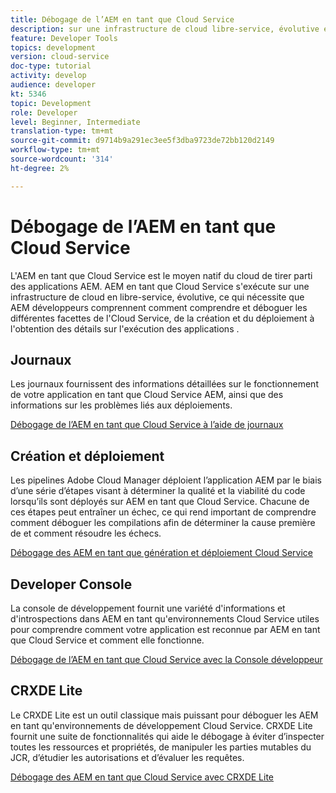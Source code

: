 ```yaml
---
title: Débogage de l’AEM en tant que Cloud Service
description: sur une infrastructure de cloud libre-service, évolutive et qui requiert des développeurs AEM de comprendre comment comprendre et déboguer les différentes facettes de l'AEM en tant que Cloud Service, de la génération et du déploiement à l'obtention des détails sur l'exécution des applications AEM.
feature: Developer Tools
topics: development
version: cloud-service
doc-type: tutorial
activity: develop
audience: developer
kt: 5346
topic: Development
role: Developer
level: Beginner, Intermediate
translation-type: tm+mt
source-git-commit: d9714b9a291ec3ee5f3dba9723de72bb120d2149
workflow-type: tm+mt
source-wordcount: '314'
ht-degree: 2%

---
```



# Débogage de l’AEM en tant que Cloud Service

L&#39;AEM en tant que Cloud Service est le moyen natif du cloud de tirer parti des applications AEM. AEM en tant que Cloud Service s&#39;exécute sur une infrastructure de cloud en libre-service, évolutive, ce qui nécessite que AEM développeurs comprennent comment comprendre et déboguer les différentes facettes de l&#39;Cloud Service, de la création et du déploiement à l&#39;obtention des détails sur l&#39;exécution des applications .

## Journaux

Les journaux fournissent des informations détaillées sur le fonctionnement de votre application en tant que Cloud Service AEM, ainsi que des informations sur les problèmes liés aux déploiements.

[Débogage de l’AEM en tant que Cloud Service à l’aide de journaux](./logs.md)

## Création et déploiement

Les pipelines Adobe Cloud Manager déploient l’application AEM par le biais d’une série d’étapes visant à déterminer la qualité et la viabilité du code lorsqu’ils sont déployés sur AEM en tant que Cloud Service. Chacune de ces étapes peut entraîner un échec, ce qui rend important de comprendre comment déboguer les compilations afin de déterminer la cause première de et comment résoudre les échecs.

[Débogage des AEM en tant que génération et déploiement Cloud Service](./build-and-deployment.md)

## Developer Console

La console de développement fournit une variété d&#39;informations et d&#39;introspections dans AEM en tant qu&#39;environnements Cloud Service utiles pour comprendre comment votre application est reconnue par AEM en tant que Cloud Service et comment elle fonctionne.

[Débogage de l’AEM en tant que Cloud Service avec la Console développeur](./developer-console.md)

## CRXDE Lite

Le CRXDE Lite est un outil classique mais puissant pour déboguer les AEM en tant qu&#39;environnements de développement Cloud Service. CRXDE Lite fournit une suite de fonctionnalités qui aide le débogage à éviter d’inspecter toutes les ressources et propriétés, de manipuler les parties mutables du JCR, d’étudier les autorisations et d’évaluer les requêtes.

[Débogage des AEM en tant que Cloud Service avec CRXDE Lite](./crxde-lite.md)
